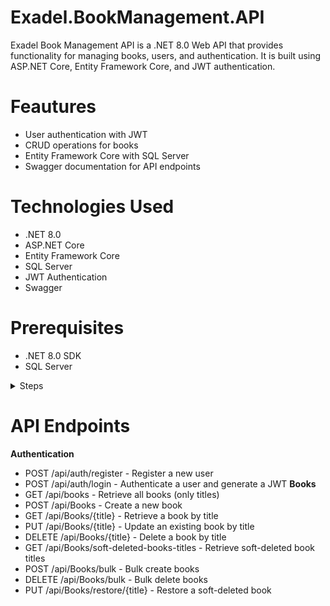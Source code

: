 # Exadel.BookManagement.API
Exadel Book Management API is a .NET 8.0 Web API that provides functionality for managing books, users, and authentication. It is built using ASP.NET Core, Entity Framework Core, and JWT authentication.
# Feautures
- User authentication with JWT
- CRUD operations for books
- Entity Framework Core with SQL Server
- Swagger documentation for API endpoints
# Technologies Used
- .NET 8.0
- ASP.NET Core
- Entity Framework Core
- SQL Server
- JWT Authentication
- Swagger
# Prerequisites
- .NET 8.0 SDK
- SQL Server

<details>
  <summary>Steps</summary>
    **1. Clone the repository:**
      ```md
          git clone https://github.com/SherzodJumaev/Exadel.BookManagement.API.git
          cd exadel-book-management-api
      ```

</details>

# API Endpoints
**Authentication**
- POST /api/auth/register - Register a new user
- POST /api/auth/login - Authenticate a user and generate a JWT
**Books**
- GET /api/books - Retrieve all books (only titles)
- POST /api/Books - Create a new book
- GET /api/Books/{title} - Retrieve a book by title
- PUT /api/Books/{title} - Update an existing book by title
- DELETE /api/Books/{title} - Delete a book by title
- GET /api/Books/soft-deleted-books-titles - Retrieve soft-deleted book titles
- POST /api/Books/bulk - Bulk create books
- DELETE /api/Books/bulk - Bulk delete books
- PUT /api/Books/restore/{title} - Restore a soft-deleted book
